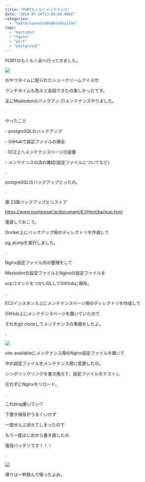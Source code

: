 ```yaml
---
title: "PORTもくもくメンテナンス"
date: "2019-07-20T13:00:56.000Z"
categories: 
  - "%e6%9c%aa%e5%88%86%e9%a1%9e"
tags: 
  - "mastodon"
  - "nginx"
  - "port"
  - "postgresql"
---
```


PORTのもくもく会へ行ってきました。

![](images/2019-07-20-15-59-296921878416423206603.jpg)

おやつタイムに配られたシュークリームアイス😊

ランチタイムも色々と会話できたの楽しかったです。

主にMastodonのバックアップ/メンテナンスやりました。

.

やったこと

\- postgreSQLのバックアップ

\- GitHubで設定ファイルの保全

\- EC2上へメンテナンスページの設置

\- メンテナンスの流れ確認(設定ファイルについてなど)

.

postgreSQLのバックアップとったの。

.

第 23章バックアップとリストア

https://www.postgresql.jp/document/8.1/html/backup.html

復習しておこう。

Docker上にバックアップ用のディレクトリを作成して

pg\_dumpを実行しました。

.

Nginx設定ファイル内の整理をして

Mastodonの設定ファイルとNginxの設定ファイルを

scpコマンドをつかいDLしてGitHubに保存。

.

EC2インスタンス上にメンテナンスページ用のディレクトリを作成して

GitHub上にメンテナンスページを置いていたので

それをgit cloneしてメンテナンスの準備をしたよ。

.

![](images/2019-07-20-16-44-013747700988380974567.jpg)

site-availableにメンテナンス用のNginx設定ファイルを置いて

中の設定ファイルをメンテナンス用に変更したの。

シンボリックリンクを書き換えて、設定ファイルをテストし

忘れずにNginxをリロード。

.

これblog書いていて

下書き保存がうまくいかず

一度ぜんぶ消えてしまったので

もう一度はじめから書き直したの

復習バッチリです！！！

.

![](images/2019-07-20-20-08-562474387897727611349.jpg)

帰りは一杯飲んで帰ったよお。
